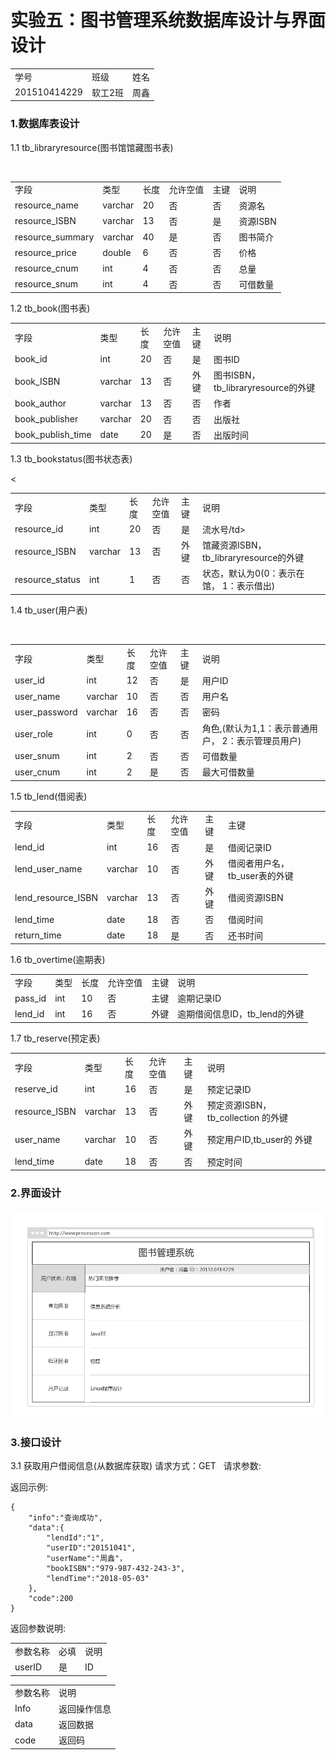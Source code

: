 # 实验五：图书管理系统数据库设计与界面设计
<table>
<tr>
<td>学号</td>
<td>班级</td>
<td>姓名</td>
</tr>
<tr>
<td>201510414229</td>
<td>软工2班</td>
<td>周鑫</td>
</tr>
</table>

### 1.数据库表设计

1.1 tb_libraryresource(图书馆馆藏图书表)
<table>
<tr>
<td> 字段</td> <td>类型</td> <td> 长度</td>  <td> 允许空值</td> <td> 主键</td><td> 说明</td>
</tr>
<tr>
<td>resource_name</td><td>varchar</td> <td> 20</td>  <td>否 </td> <td> 否</td><td> 资源名</td>
<tr>
<tr>
<td>resource_ISBN</td><td>varchar </td> <td>13 </td><td> 否</td> <td>是 </td><td> 资源ISBN</td>
<tr>
<tr>
<td>resource_summary</td><td>varchar </td> <td> 40</td>  <td> 是</td> <td> 否</td><td>图书简介</td>
<tr>
<tr>
<td>resource_price</td><td> double</td> <td>6 </td> <td> 否</td> <td>否 </td><td> 价格</td>
<tr>
<tr>
<td>resource_cnum</td><td> int</td> <td>4 </td> <td>否 </td> <td> 否</td><td> 总量</td>
<tr>
<tr>
<td>resource_snum</td><td> int</td> <td>4 </td>  <td> 否</td> <td>否 </td><td> 可借数量</td>
<tr>

</table>


1.2 tb_book(图书表)

<table>

<tr>
<td> 字段</td> <td>类型</td> <td> 长度</td>  <td> 允许空值</td> <td> 主键</td><td> 说明</td>
</tr>

<tr>
<td> book_id</td> <td>int</td> <td> 20</td> <td> 否</td> <td> 是</td><td> 图书ID</td>
</tr>

<tr>
<td> book_ISBN</td> <td>varchar</td> <td> 13</td> <td> 否</td> <td> 外键</td><td> 图书ISBN，tb_libraryresource的外键</td>
</tr>
<tr>
<td> book_author</td> <td>varchar</td> <td> 13</td> <td> 否</td> <td> 否</td><td> 作者</td>
</tr>
<tr>
<td> book_publisher</td> <td>varchar</td> <td> 20</td>  <td>否</td> <td> 否</td><td> 出版社</td>
</tr>
<tr>
<td> book_publish_time</td> <td>date</td> <td> 20</td> <td> 是</td> <td> 否</td><td> 出版时间</td>
</tr>
<tr>
</table>

1.3 tb_bookstatus(图书状态表)

<table>
<tr>
<td> 字段</td> <td>类型</td> <td> 长度</td>  <td> 允许空值</td> <td> 主键</td><td> 说明</td>
</tr>
<tr>
<td> resource_id</td> <td>int</td> <td> 20</td>  <td> 否</td> <td> 是</td><td> 流水号/td>
</tr>
<tr>
<td> resource_ISBN</td> <td>varchar</td> <td> 13</td> <td> 否</td> <td> 外键</td><td> 馆藏资源ISBN，
tb_libraryresource的外键</td>
</tr>
<tr>
<td> resource_status</td> <td>int</td> <td> 1</td> <<td> 否</td> <td> 否</td><td> 状态，默认为0(0：表示在馆，
1：表示借出)</td>
</tr>

</table>




1.4 tb_user(用户表)

<table>
<tr>
<td> 字段</td> <td>类型</td> <td> 长度</td>  <td> 允许空值</td> <td> 主键</td><td> 说明</td>
</tr>

<tr>
<td> user_id</td> <td>int</td> <td> 12</td> <td> 否</td> <td> 是</td><td> 用户ID</td>
</tr>

<tr>
<td> user_name</td> <td>varchar</td> <td> 10</td>  <td> 否</td> <td> 否</td><td> 用户名</td>
</tr>
<tr>
<td> user_password</td> <td>varchar</td> <td> 16</td>  <td> 否</td> <td> 否</td><td> 密码</td>
</tr>

<tr>
<td> user_role</td> <td>int</td> <td>0</td> <td> 否</td> <td> 否</td><td> 角色,(默认为1,1：表示普通用户，
2：表示管理员用户)</td>
</tr>
<tr>
<td> user_snum</td> <td>int</td> <td> 2</td> <td> 否</td> <td> 否</td><td> 可借数量</td>
</tr>
<tr>
<td> user_cnum</td> <td>int</td> <td> 2</td> <td> 是</td> <td> 否</td><td> 最大可借数量</td>
</tr>
</table>

1.5 tb_lend(借阅表)

<table>

<tr>
<td> 字段</td> <td>类型</td> <td> 长度</td> <td> 允许空值</td> <td> 主键</td><td> 主键</td>
</tr>

<tr>
<td> lend_id</td> <td>int</td> <td> 16</td> <td> 否</td> <td> 是</td><td> 借阅记录ID</td>
</tr>
<tr>
<td> lend_user_name</td> <td>varchar</td> <td> 10</td>  <td> 否</td> <td> 外键</td><td> 借阅者用户名，
tb_user表的外键</td>
</tr>
<tr>
<td> lend_resource_ISBN</td> <td>varchar</td> <td> 13</td>  <td> 否</td> <td> 外键</td><td> 借阅资源ISBN</td>
</tr>
<tr>
<td> lend_time</td> <td>date</td> <td> 18</td> <td> 否</td> <td> 否</td><td> 借阅时间</td>
</tr>
<tr>
<td> return_time</td> <td>date</td> <td> 18</td><td> 是</td> <td> 否</td><td> 还书时间</td>
</tr>
</table>


1.6 tb_overtime(逾期表)

<table>

<tr>
<td> 字段</td> <td>类型</td> <td> 长度</td>  <td> 允许空值</td> <td> 主键</td><td> 说明</td>
</tr>

<tr>
<td> pass_id</td> <td>int</td> <td> 10</td>  <td> 否</td> <td> 主键</td><td>逾期记录ID</td>
</tr>

<tr>
<td> lend_id</td> <td>int</td> <td> 16</td> <td> 否</td> <td> 外键</td><td>逾期借阅信息ID，tb_lend的外键</td>
</tr>

</table>

1.7 tb_reserve(预定表)

<table>

<tr>
<td> 字段</td> <td>类型</td> <td> 长度</td> <td> 允许空值</td> <td> 主键</td><td> 说明</td>
</tr>

<tr>
<td> reserve_id</td> <td>int</td> <td> 16</td><td> 否</td> <td> 是</td><td> 预定记录ID</td>
</tr>

<tr>
<td> resource_ISBN</td> <td>varchar</td> <td> 13</td>  <td> 否</td> <td> 外键</td><td> 预定资源ISBN，tb_collection
的外键</td>
</tr>

<tr>
<td> user_name</td> <td>varchar</td> <td> 10</td> <td> 否</td> <td> 外键</td><td> 预定用户ID,tb_user的
外键</td>
</tr>
<tr>
<td> lend_time</td> <td>date</td> <td> 18</td>  <td> 否</td> <td> 否</td><td> 预定时间</td>
</tr>
</table>

### 2.界面设计


![](./index.png)


### 3.接口设计


3.1 获取用户借阅信息(从数据库获取)
请求方式：GET  
请求参数:  
<table>
<tr>
<td>参数名称</td><td>必填</td><td>说明</td>
</tr>

<tr>
<td>userID</td><td>是</td><td>ID</td>
</tr>

返回示例:  
```
{
    "info":"查询成功",
    "data":{ 
        "lendId":"1",
        "userID":"20151041",
        "userName":"周鑫"，      
        "bookISBN":"979-987-432-243-3",
        "lendTime":"2018-05-03"
    },
    "code":200
}
```
返回参数说明:  
<table>

<tr>
<td>参数名称</td><td>说明</td>
</tr>

<tr>
<td>Info</td><td>返回操作信息</td>
</tr>

<tr>
<td>data</td><td>返回数据</td>
</tr>

<tr>
<td>code</td><td>返回码</td>
</tr>
</table>





